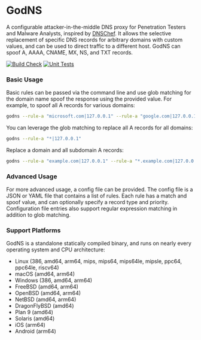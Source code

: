 # GodNS

A configurable attacker-in-the-middle DNS proxy for Penetration Testers and Malware Analysts, inspired by [DNSChef](https://github.com/iphelix/dnschef). It allows the selective replacement of specific DNS records for arbitrary domains with custom values, and can be used to direct traffic to a different host. GodNS can spoof A, AAAA, CNAME, MX, NS, and TXT records.

[![Build Check](https://github.com/moloch--/godns/actions/workflows/build-check.yml/badge.svg)](https://github.com/moloch--/godns/actions/workflows/build-check.yml)
[![Unit Tests](https://github.com/moloch--/godns/actions/workflows/unit-tests.yml/badge.svg)](https://github.com/moloch--/godns/actions/workflows/unit-tests.yml)

### Basic Usage

Basic rules can be passed via the command line and use glob matching for the domain name spoof the response using the provided value. For example, to spoof all A records for various domains:

```bash
godns --rule-a "microsoft.com|127.0.0.1" --rule-a "google.com|127.0.0.1"
```

You can leverage the glob matching to replace all A records for all domains:

```bash
godns --rule-a "*|127.0.0.1"
```

Replace a domain and all subdomain A records:

```bash
godns --rule-a "example.com|127.0.0.1" --rule-a "*.example.com|127.0.0.1"
```

### Advanced Usage

For more advanced usage, a config file can be provided. The config file is a JSON or YAML file that contains a list of rules. Each rule has a match and spoof value, and can optionally specify a record type and priority. Configuration file entries also support regular expression matching in addition to glob matching.

### Support Platforms

GodNS is a standalone statically compiled binary, and runs on nearly every operating system and CPU architecture:

- Linux (386, amd64, arm64, mips, mips64, mips64le, mipsle, ppc64, ppc64le, riscv64)
- macOS (amd64, arm64)
- Windows (386, amd64, arm64)
- FreeBSD (amd64, arm64)
- OpenBSD (amd64, arm64)
- NetBSD (amd64, arm64)
- DragonFlyBSD (amd64)
- Plan 9 (amd64)
- Solaris (amd64)
- iOS (arm64)
- Android (arm64)
